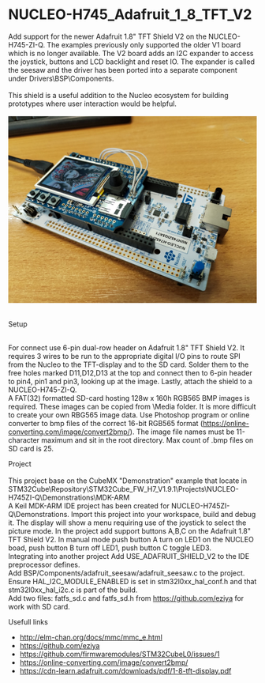 # NUCLEO-H745_Adafruit_1_8_TFT_V2
 
Add support for the newer Adafruit 1.8" TFT Shield V2 on the NUCLEO-H745-ZI-Q. The examples previously only supported the older V1 board which is no longer available. The V2 board adds an I2C expander to access the joystick, buttons and LCD backlight and reset IO. The expander is called the seesaw and the driver has been ported into a separate component under Drivers\BSP\Components. <br>
<br>
This shield is a useful addition to the Nucleo ecosystem for building prototypes where user interaction would be helpful. <br>
<br>
![NUCLEO-H745](https://github.com/ku100-png/NUCLEO-H745_Adafruit_1_8_TFT_V2/blob/main/IMG_NUCLEO-H745.jpg)

<br>
Setup <br>
<br>

For connect use 6-pin dual-row header on Adafruit 1.8" TFT Shield V2. It requires 3 wires to be run
to the appropriate digital I/O pins to route SPI from the Nucleo to the TFT-display and to the SD card. Solder them to the
free holes marked D11,D12,D13 at the top and connect then to 6-pin header to pin4, pin1 and pin3, looking up at the image.
Lastly, attach the shield to a NUCLEO-H745-ZI-Q.
<br>
A FAT(32) formatted SD-card hosting 128w x 160h RGB565 BMP images is required. These images can be copied from \Media folder. 
It is more difficult to create your own RBG565 image data. Use Photoshop program or online converter to bmp files of the correct 16-bit RGB565 format (https://online-converting.com/image/convert2bmp/). 
The image file names must be 11-character maximum and sit in the root directory. Max count of .bmp files on SD card is 25.
<br>

Project <br>
<br>
This project base on the CubeMX "Demonstration" example that locate in STM32Cube\Repository\STM32Cube_FW_H7_V1.9.1\Projects\NUCLEO-H745ZI-Q\Demonstrations\MDK-ARM <br>
A Keil MDK-ARM IDE project has been created for NUCLEO-H745ZI-Q\Demonstrations. Import this project into your workspace, build and debug it. The display will show a menu requiring use of the joystick to select the picture mode.
In the project add support buttons A,B,C on the Adafruit 1.8" TFT Shield V2. In manual mode push button A turn on LED1 on the NUCLEO boad, push button B turn off LED1, push button C toggle LED3.
<br>
Integrating into another project
Add USE_ADAFRUIT_SHIELD_V2 to the IDE preprocessor defines. <br>
Add BSP/Components/adafruit_seesaw/adafruit_seesaw.c to the project. <br>
Ensure HAL_I2C_MODULE_ENABLED is set in stm32l0xx_hal_conf.h and that stm32l0xx_hal_i2c.c is part of the build. <br>
Add two files: fatfs_sd.c and fatfs_sd.h from https://github.com/eziya for work with SD card.
<br>

Usefull links
<br>
- http://elm-chan.org/docs/mmc/mmc_e.html
- https://github.com/eziya
- https://github.com/firmwaremodules/STM32CubeL0/issues/1
- https://online-converting.com/image/convert2bmp/
- https://cdn-learn.adafruit.com/downloads/pdf/1-8-tft-display.pdf
<br>
